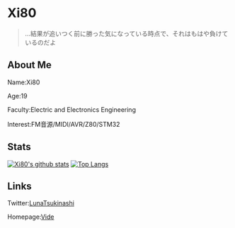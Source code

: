 # Xi80

> …結果が追いつく前に勝った気になっている時点で、それはもはや負けているのだよ



## About Me

Name:Xi80

Age:19

Faculty:Electric and Electronics Engineering

Interest:FM音源/MIDI/AVR/Z80/STM32


## Stats

[![Xi80's github stats](https://github-readme-stats.vercel.app/api?username=Xi80&show_icons=true&theme=vue)](https://github.com/anuraghazra/github-readme-stats)
[![Top Langs](https://github-readme-stats.vercel.app/api/top-langs/?username=Xi80&show_icons=true&theme=vue)](https://github.com/anuraghazra/github-readme-stats)
## Links

Twitter:[LunaTsukinashi](https://twitter.com/LunaTsukinashi)

Homepage:[Vide](http://osashimi.pro)
